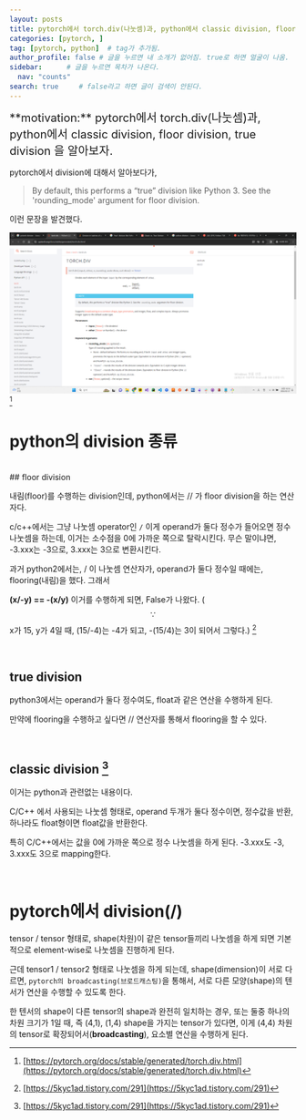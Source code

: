 ```yaml
---
layout: posts
title: pytorch에서 torch.div(나눗셈)과, python에서 classic division, floor division, true division 을 알아보자.
categories: [pytorch, ]
tag: [pytorch, python]  # tag가 추가됨.
author_profile: false # 글을 누르면 내 소개가 없어짐. true로 하면 얼굴이 나옴.
sidebar:      # 글을 누르면 목차가 나온다.
  nav: "counts" 
search: true     # false라고 하면 글이 검색이 안된다.
---
```


<div class="notice--info" markdown="1" style='font-size: 20px'>
**motivation:**  pytorch에서 torch.div(나눗셈)과, python에서 classic division, floor division, true division 을 알아보자.
</div>


pytorch에서 division에 대해서 알아보다가, 

> By default, this performs a “true” division like Python 3. See the 'rounding_mode' argument for floor division.

이런 문장을 발견했다.

![](../../images/20240221-2024-02-21-%20classic%20division,%20floor%20division,%20true%20division%20in%20python-2.png)[^1]


# python의 division 종류

<br>
## floor division

내림(floor)를 수행하는 division인데, python에서는 // 가 floor division을 하는 연산자다.

c/c++에서는 그냥 나눗셈 operator인 `/` 이게 operand가 둘다 정수가 들어오면 정수 나눗셈을 하는데, 이거는 소수점을 0에 가까운 쪽으로 탈락시킨다. 무슨 말이냐면, -3.xxx는 -3으로, 3.xxx는 3으로 변환시킨다. 

과거 python2에서는, / 이 나눗셈 연산자가, operand가 둘다 정수일 때에는, flooring(내림)을 했다. 그래서 

**(x/-y) == -(x/y)** 이거를 수행하게 되면, False가 나왔다. ($$ \because $$ x가 15, y가 4일 때, (15/-4)는 -4가 되고, -(15/4)는 3이 되어서 그렇다.) [^2]


<br>



## true division


python3에서는 operand가 둘다 정수여도, float과 같은 연산을 수행하게 된다.

만약에 flooring을 수행하고 싶다면 // 연산자를 통해서 flooring을 할 수 있다.

<br>


## classic division [^2]

이거는 python과 관련없는 내용이다.

C/C++ 에서 사용되는 나눗셈 형태로, operand 두개가 둘다 정수이면, 정수값을 반환, 하나라도 float형이면 float값을 반환한다.


특히 C/C++에서는 값을 0에 가까운 쪽으로 정수 나눗셈을 하게 된다. -3.xxx도 -3, 3.xxx도 3으로 mapping한다.

<br>

# pytorch에서 division(/)

tensor / tensor 형태로, shape(차원)이 같은 tensor들끼리 나눗셈을 하게 되면 기본적으로 element-wise로 나눗셈을 진행하게 된다. 

근데 tensor1 / tensor2 형태로 나눗셈을 하게 되는데, shape(dimension)이 서로 다르면, `pytorch의 broadcasting(브로드캐스팅)`을 통해서, 서로 다른 모양(shape)의 텐서가 연산을 수행할 수 있도록 한다.

한 텐서의 shape이 다른 tensor의 shape과 완전히 일치하는 경우, 또는 둘중 하나의 차원 크기가 1일 때, 즉 (4,1), (1,4) shape을 가지는 tensor가 있다면, 이게 (4,4) 차원의 tensor로 확장되어서(**broadcasting**), 요소별 연산을 수행하게 된다.





[^1]: [https://pytorch.org/docs/stable/generated/torch.div.html](https://pytorch.org/docs/stable/generated/torch.div.html)
[^2]: [https://5kyc1ad.tistory.com/291](https://5kyc1ad.tistory.com/291)

